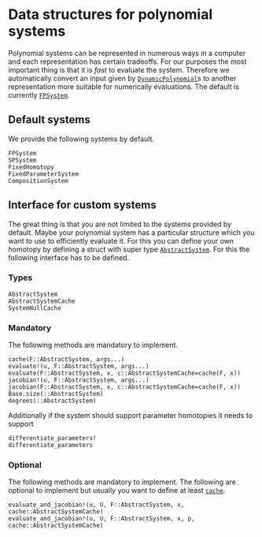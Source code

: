 # Data structures for polynomial systems

Polynomial systems can be represented in numerous ways in a computer and each
representation has certain tradeoffs. For our purposes the most important thing
is that it is *fast* to evaluate the system. Therefore we automatically convert
an input given by [`DynamicPolynomial`](https://github.com/JuliaAlgebra/DynamicPolynomials.jl)s
to another representation more suitable for numerically evaluations.
The default is currently [`FPSystem`](@ref).

## Default systems
We provide the following systems by default.
```@docs
FPSystem
SPSystem
FixedHomotopy
FixedParameterSystem
CompositionSystem
```

## Interface for custom systems

The great thing is that you are not limited to the systems provided by default.
Maybe your polynomial system has a particular structure which you want to use to efficiently
evaluate it. For this you can define your own homotopy by defining a
struct with super type [`AbstractSystem`](@ref).
For this the following interface has to be defined.

### Types
```@docs
AbstractSystem
AbstractSystemCache
SystemNullCache
```

### Mandatory
The following methods are mandatory to implement.
```@docs
cache(F::AbstractSystem, args...)
evaluate!(u, F::AbstractSystem, args...)
evaluate(F::AbstractSystem, x, c::AbstractSystemCache=cache(F, x))
jacobian!(u, F::AbstractSystem, args...)
jacobian(F::AbstractSystem, x, c::AbstractSystemCache=cache(F, x))
Base.size(::AbstractSystem)
degrees(::AbstractSystem)
```

Additionally if the system should support parameter homotopies it needs to support
```@docs
differentiate_parameters!
differentiate_parameters
```

### Optional
The following methods are mandatory to implement.
The following are optional to implement but usually you want to define at least
[`cache`](@ref).
```@docs
evaluate_and_jacobian!(u, U, F::AbstractSystem, x, cache::AbstractSystemCache)
evaluate_and_jacobian!(u, U, F::AbstractSystem, x, p, cache::AbstractSystemCache)
```
